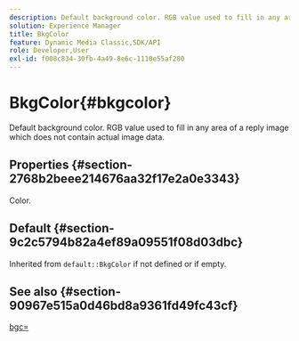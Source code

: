 ```yaml
---
description: Default background color. RGB value used to fill in any area of a reply image which does not contain actual image data.
solution: Experience Manager
title: BkgColor
feature: Dynamic Media Classic,SDK/API
role: Developer,User
exl-id: f008c834-30fb-4a49-8e6c-1110e55af280
---
```

# BkgColor{#bkgcolor}

Default background color. RGB value used to fill in any area of a reply image which does not contain actual image data.

## Properties {#section-2768b2beee214676aa32f17e2a0e3343}

Color.

## Default {#section-9c2c5794b82a4ef89a09551f08d03dbc}

Inherited from `default::BkgColor` if not defined or if empty.

## See also {#section-90967e515a0d46bd8a9361fd49fc43cf}

[bgc=](../../../../../is-api/http-ref/image-serving-api-ref/c-http-protocol-reference/c-command-reference/r-bgc.md#reference-53376175f617446fbe5c69120f834b88)
